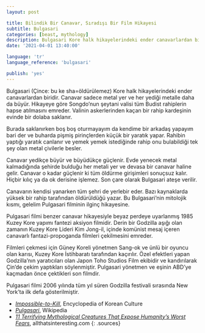 ```yaml
---
layout: post

title: Bilindik Bir Canavar, Sıradışı Bir Film Hikayesi
subtitle: Bulgasari
categories: [beast, mythology]
description: Bulgasari Kore halk hikayelerindeki ender canavarlardan biridir. Canavar sadece metal yer ve her yediği metalle daha da büyür. Hikayeye göre Songdo’nun şeytani valisi tüm Budist rahiplerin hapse atılmasını emreder. Valinin askerlerinden kaçan bir rahip kardeşinin evinde bir dolaba saklanır.
date: '2021-04-01 13:40:00'

language: 'tr'
language_reference: 'bulgasari'

publish: 'yes'
---
```


Bulgasari (Çince: bu ke sha=öldürülemez) Kore halk hikayelerindeki ender canavarlardan biridir. Canavar sadece metal yer ve her yediği metalle daha da büyür. Hikayeye göre Songdo’nun şeytani valisi tüm Budist rahiplerin hapse atılmasını emreder. Valinin askerlerinden kaçan bir rahip kardeşinin evinde bir dolaba saklanır.

Burada saklanırken boş boş oturmayayım da kendime bir arkadaş yapayım bari der ve buharda pişmiş pirinçlerden küçük bir yaratık yapar. Rahibin yaptığı yaratık canlanır ve yemek yemek istediğinde rahip onu bulabildiği tek şey olan metal çivilerle besler.

Canavar yedikçe büyür ve büyüdükçe güçlenir. Evde yenecek metal kalmadığında şehirde bulduğu her metali yer ve devasa bir canavar haline gelir. Canavar o kadar güçlenir ki tüm öldürme girişimleri sonuçsuz kalır. Hiçbir kılıç ya da ok derisine işlemez. Son çare olarak Bulgasari ateşe verilir.  

Canavarın kendisi yanarken tüm şehri de yerlebir eder. Bazı kaynaklarda yüksek bir rahip tarafından öldürüldüğü yazar. Bu Bulgasari’nin mitolojik kısmı, gelelim Pulgasari filminin ilginç hikayesine.

Pulgasari filmi benzer canavar hikayesiyle beyaz perdeye uyarlanmış 1985 Kuzey Kore yapımı fantezi aksiyon filmidir. Derin bir Godzilla aşığı olan zamanın Kuzey Kore Lideri Kim Jong-il, içinde komünist mesaj içeren canavarlı fantazi-propoganda filmleri çekilmesini emreder.

Filmleri çekmesi için Güney Koreli yönetmen Sang-ok ve ünlü bir oyuncu olan karısı, Kuzey Kore İstihbaratı tarafından kaçırılır. Özel efektleri yapan Godzilla’nın yaratıcıları olan Japon Toho Studios Film ekibidir ve kandırılarak Çin’de çekim yaptıkları söylenmiştir. Pulgasari yönetmen ve eşinin ABD’ye kaçmadan önce çektikleri son filmdir.

Pulgasari filmi 2006 yılında tüm yıl süren Godzilla festivali sırasında New York’ta ilk defa gösterilmiştir.


+ *[Impossible-to-Kill](https://folkency.nfm.go.kr/en/topic/detail/5534)*, Encyclopedia of Korean Culture
+ *[Pulgasari](https://en.wikipedia.org/wiki/Pulgasari)*, Wikipedia
+ *[11 Terrifying Mythological Creatures That Expose Humanity’s Worst Fears](https://allthatsinteresting.com/mythological-creatures/11 )*, allthatsinteresting.com
{: .sources}
